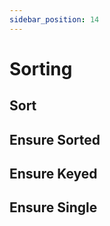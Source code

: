 ```yaml
---
sidebar_position: 14
---
```


# Sorting

## Sort

## Ensure Sorted

## Ensure Keyed

## Ensure Single
